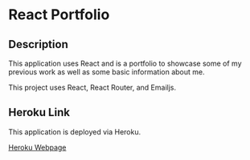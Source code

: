 # React Portfolio

## Description

This application uses React and is a portfolio to showcase some of my previous work as well as some basic information about me. 

This project uses React, React Router, and Emailjs.

## Heroku Link

This application is deployed via Heroku. 

[Heroku Webpage](https://ltf-react-portfolio.herokuapp.com/)